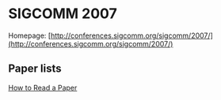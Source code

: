 # SIGCOMM 2007

Homepage: [http://conferences.sigcomm.org/sigcomm/2007/](http://conferences.sigcomm.org/sigcomm/2007/)

## Paper lists

[How to Read a Paper](how-to-read-a-paper.md)